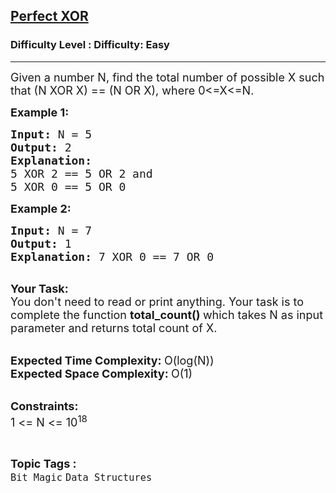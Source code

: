 <h2><a href="https://www.geeksforgeeks.org/problems/anands-maths-question3540/1?page=13&status=unsolved&sortBy=accuracy">Perfect XOR</a></h2><h3>Difficulty Level : Difficulty: Easy</h3><hr><div class="problems_problem_content__Xm_eO"><p><span style="font-size:18px">Given a number N, find the total number of possible X such that (N XOR X) == (N OR X), where 0&lt;=X&lt;=N.</span></p>

<p><span style="font-size:18px"><strong>Example 1:</strong></span></p>

<pre><span style="font-size:18px"><strong>Input:</strong>&nbsp;N = 5
<strong>Output: </strong>2
<strong>Explanation:
</strong></span><span style="font-size:18px">5 XOR 2 == 5 OR 2 and 
5 XOR 0 == 5 OR 0</span>
</pre>

<p><span style="font-size:18px"><strong>Example 2:</strong></span></p>

<pre><span style="font-size:18px"><strong>Input: </strong>N = 7
<strong>Output: </strong>1
<strong>Explanation: </strong>7 XOR 0 == 7 OR 0</span>

</pre>

<p><span style="font-size:18px"><strong>Your Task:</strong><br>
You don't need to&nbsp;read or print anything. Your task is to complete the function&nbsp;<strong>total_count()&nbsp;</strong>which takes N as input parameter and returns total count of X.&nbsp;</span><br>
&nbsp;</p>

<p><span style="font-size:18px"><strong>Expected Time Complexity:&nbsp;</strong>O(log(N))<br>
<strong>Expected Space Complexity:&nbsp;</strong>O(1)</span><br>
&nbsp;</p>

<p><span style="font-size:18px"><strong>Constraints:</strong><br>
1 &lt;= N &lt;= 10<sup>18</sup>&nbsp;</span></p>
</div><br><p><span style=font-size:18px><strong>Topic Tags : </strong><br><code>Bit Magic</code>&nbsp;<code>Data Structures</code>&nbsp;